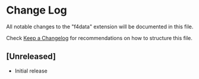 # Change Log

All notable changes to the "f4data" extension will be documented in this file.

Check [Keep a Changelog](http://keepachangelog.com/) for recommendations on how to structure this file.

## [Unreleased]

- Initial release